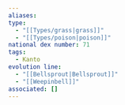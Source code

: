 ```yaml
---
aliases: 
type:
  - "[[Types/grass|grass]]"
  - "[[Types/poison|poison]]"
national dex number: 71
tags:
  - Kanto
evolution line:
  - "[[Bellsprout|Bellsprout]]"
  - "[[Weepinbell]]"
associated: []
---
```

